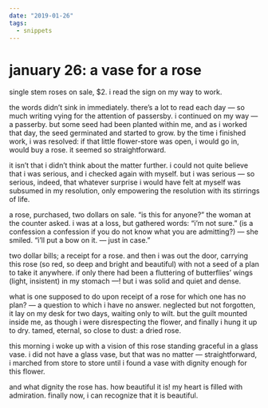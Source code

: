 ```yaml
---
date: "2019-01-26"
tags:
  - snippets
---
```

# january 26: a vase for a rose

single stem roses on sale, $2. i read the sign on my way to work.

the words didn’t sink in immediately. there’s a lot to read each day — so much writing vying for the attention of passersby. i continued on my way — a passerby. but some seed had been planted within me, and as i worked that day, the seed germinated and started to grow. by the time i finished work, i was resolved: if that little flower-store was open, i would go in, would buy a rose. it seemed so straightforward.

it isn’t that i didn’t think about the matter further. i could not quite believe that i was serious, and i checked again with myself. but i was serious — so serious, indeed, that whatever surprise i would have felt at myself was subsumed in my resolution, only empowering the resolution with its stirrings of life.

a rose, purchased, two dollars on sale. “is this for anyone?” the woman at the counter asked. i was at a loss, but gathered words: “i’m not sure.”  (is a confession a confession if you do not know what you are admitting?) — she smiled. “i’ll put a bow on it. — just in case.”

two dollar bills; a receipt for a rose. and then i was out the door, carrying this rose (so red, so deep and bright and beautiful) with not a seed of a plan to take it anywhere. if only there had been a fluttering of butterflies’ wings (light, insistent) in my stomach —! but i was solid and quiet and dense.

what is one supposed to do upon receipt of a rose for which one has no plan? — a question to which i have no answer. neglected but not forgotten, it lay on my desk for two days, waiting only to wilt. but the guilt mounted inside me, as though i were disrespecting the flower, and finally i hung it up to dry.
tamed, eternal, so close to dust: a dried rose.

this morning i woke up with a vision of this rose standing graceful in a glass vase. i did not have a glass vase, but that was no matter — straightforward, i marched from store to store until i found a vase with dignity enough for this flower.

and what dignity the rose has. how beautiful it is! my heart is filled with admiration. finally now, i can recognize that it is beautiful.

